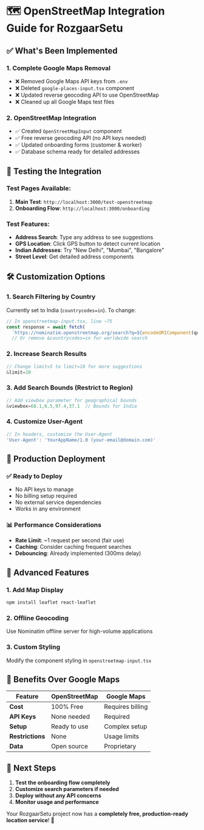 # 🗺️ OpenStreetMap Integration Guide for RozgaarSetu

## ✅ **What's Been Implemented**

### 1. **Complete Google Maps Removal**
- ❌ Removed Google Maps API keys from `.env`
- ❌ Deleted `google-places-input.tsx` component
- ❌ Updated reverse geocoding API to use OpenStreetMap
- ❌ Cleaned up all Google Maps test files

### 2. **OpenStreetMap Integration**
- ✅ Created `OpenStreetMapInput` component
- ✅ Free reverse geocoding API (no API keys needed)
- ✅ Updated onboarding forms (customer & worker)
- ✅ Database schema ready for detailed addresses

## 🧪 **Testing the Integration**

### Test Pages Available:
1. **Main Test**: `http://localhost:3000/test-openstreetmap`
2. **Onboarding Flow**: `http://localhost:3000/onboarding`

### Test Features:
- **Address Search**: Type any address to see suggestions
- **GPS Location**: Click GPS button to detect current location
- **Indian Addresses**: Try "New Delhi", "Mumbai", "Bangalore"
- **Street Level**: Get detailed address components

## 🛠️ **Customization Options**

### 1. **Search Filtering by Country**
Currently set to India (`countrycodes=in`). To change:

```typescript
// In openstreetmap-input.tsx, line ~75
const response = await fetch(
  `https://nominatim.openstreetmap.org/search?q=${encodeURIComponent(query)}&format=json&addressdetails=1&limit=5&countrycodes=us`, // Change 'in' to 'us' for USA
  // Or remove &countrycodes=in for worldwide search
```

### 2. **Increase Search Results**
```typescript
// Change limit=5 to limit=10 for more suggestions
&limit=10
```

### 3. **Add Search Bounds (Restrict to Region)**
```typescript
// Add viewbox parameter for geographical bounds
&viewbox=68.1,6.5,97.4,37.1  // Bounds for India
```

### 4. **Customize User-Agent**
```typescript
// In headers, customize the User-Agent
'User-Agent': 'YourAppName/1.0 (your-email@domain.com)'
```

## 🎯 **Production Deployment**

### ✅ **Ready to Deploy**
- No API keys to manage
- No billing setup required
- No external service dependencies
- Works in any environment

### 📊 **Performance Considerations**
- **Rate Limit**: ~1 request per second (fair use)
- **Caching**: Consider caching frequent searches
- **Debouncing**: Already implemented (300ms delay)

## 🔧 **Advanced Features**

### 1. **Add Map Display**
```bash
npm install leaflet react-leaflet
```

### 2. **Offline Geocoding**
Use Nominatim offline server for high-volume applications

### 3. **Custom Styling**
Modify the component styling in `openstreetmap-input.tsx`

## 🚀 **Benefits Over Google Maps**

| Feature | OpenStreetMap | Google Maps |
|---------|---------------|-------------|
| **Cost** | 100% Free | Requires billing |
| **API Keys** | None needed | Required |
| **Setup** | Ready to use | Complex setup |
| **Restrictions** | None | Usage limits |
| **Data** | Open source | Proprietary |

## 📝 **Next Steps**

1. **Test the onboarding flow completely**
2. **Customize search parameters if needed**
3. **Deploy without any API concerns**
4. **Monitor usage and performance**

Your RozgaarSetu project now has a **completely free, production-ready location service**! 🎉